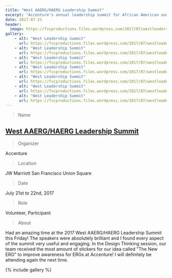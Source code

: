```yaml
---
title: "West AAERG/HAERG Leadership Summit"
excerpt: "Accenture's annual leadership summit for African American and Hispanic American employees."
date: 2017-07-21
header:
  image: https://fvcproductions.files.wordpress.com/2017/07/westleadershipsummit-5.jpeg
gallery:
    - alt: "West Leadership Summit"
      url: https://fvcproductions.files.wordpress.com/2017/07/westleadershipsummit-7.jpg
    - alt: "West Leadership Summit"
      url: https://fvcproductions.files.wordpress.com/2017/07/westleadershipsummit-6.jpeg
    - alt: "West Leadership Summit"
      url: https://fvcproductions.files.wordpress.com/2017/07/westleadershipsummit-5.jpeg
    - alt: "West Leadership Summit"
      url: https://fvcproductions.files.wordpress.com/2017/07/westleadershipsummit-4.jpeg
    - alt: "West Leadership Summit"
      url: https://fvcproductions.files.wordpress.com/2017/07/westleadershipsummit-3.jpeg
    - alt: "West Leadership Summit"
      url: https://fvcproductions.files.wordpress.com/2017/07/westleadershipsummit-2.jpg
    - alt: "West Leadership Summit"
      url: https://fvcproductions.files.wordpress.com/2017/07/westleadershipsummit-1.jpg
---
```


> Name

## <a title="West AAERG/HAERG Leadership Summit" href="https://www.accenture.com/us-en/company-diversity" target="_blank" rel="noopener">West AAERG/HAERG Leadership Summit</a>

> Organizer

Accenture

> Location

JW Marriott San Francisco Union Square

> Date

July 21st to 22nd, 2017

> Role

Volunteer, Participant

> About

Had an amazing time at the 2017 West AAERG/HAERG Leadership Summit this Friday! The speakers were absolutely brilliant and I found every aspect of the summit very useful and engaging. In the Design Thinking session, our team received the most amount of stickers for our idea called "The New ERG" to improve awareness for ERGs at Accenture! I will definitely be attending again the next time.

{% include gallery %}